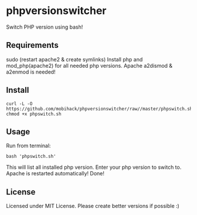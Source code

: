 # phpversionswitcher
Switch PHP version using bash!

## Requirements
sudo (restart apache2 & create symlinks)
Install php and mod_php(apache2) for all needed php versions.
Apache a2dismod & a2enmod is needed!

## Install
```
curl -L -O https://github.com/mobihack/phpversionswitcher/raw//master/phpswitch.sh
chmod +x phpswitch.sh

```

## Usage
Run from terminal:

`bash 'phpswitch.sh'`

This will list all installed php version.
Enter your php version to switch to.
Apache is restarted automatically!
Done!

## License
Licensed under MIT License. Please create better versions if possible :)
